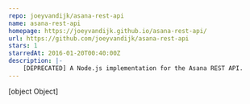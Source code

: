 ```yaml
---
repo: joeyvandijk/asana-rest-api
name: asana-rest-api
homepage: https://joeyvandijk.github.io/asana-rest-api/
url: https://github.com/joeyvandijk/asana-rest-api
stars: 1
starredAt: 2016-01-20T00:40:00Z
description: |-
    [DEPRECATED] A Node.js implementation for the Asana REST API.
---
```


[object Object]
